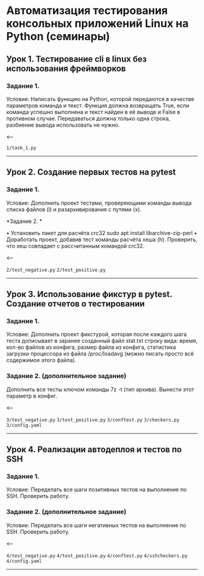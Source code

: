 # Автоматизация тестирования консольных приложений Linux на Python (семинары)

## Урок 1. Тестирование cli в linux без использования фреймворков

### Задание 1.

Условие:
Написать функцию на Python, которой передаются в качестве параметров команда и текст. Функция должна возвращать True,
если команда успешно выполнена и текст найден в её выводе и False в противном случае. Передаваться должна только одна
строка, разбиение вывода использовать не нужно.

<--

`1/task_1.py`

---

## Урок 2. Создание первых тестов на pytest

### Задание 1.

Условие:
Дополнить проект тестами, проверяющими команды вывода списка файлов (l) и разархивирования с путями (x).

*Задание 2. *

• Установить пакет для расчёта crc32
sudo apt install libarchive-zip-perl
• Доработать проект, добавив тест команды расчёта хеша (h). Проверить, что хеш совпадает с рассчитанным командой crc32.

<--

`2/test_negative.py`
`2/test_positive.py`

---

## Урок 3. Использование фикстур в pytest. Создание отчетов о тестировании

### Задание 1.

Условие:
Дополнить проект фикстурой, которая после каждого шага теста дописывает в заранее созданный файл stat.txt строку вида:
время, кол-во файлов из конфига, размер файла из конфига, статистика загрузки процессора из файла /proc/loadavg (можно
писать просто всё содержимое этого файла).

### Задание 2. (дополнительное задание)

Дополнить все тесты ключом команды 7z -t (тип архива). Вынести этот параметр в конфиг.

<--

`3/test_negative.py`
`3/test_positive.py`
`3/conftest.py`
`3/checkers.py`
`3/config.yaml`

---

## Урок 4. Реализации автодеплоя и тестов по SSH

### Задание 1.

Условие:
Переделать все шаги позитивных тестов на выполнение по SSH. Проверить работу.

### Задание 2. (дополнительное задание)

Условие:
Переделать все шаги негативных тестов на выполнение по SSH. Проверить работу.

<--

`4/test_negative.py`
`4/test_positive.py`
`4/conftest.py`
`4/sshcheckers.py`
`4/config.yaml`

---